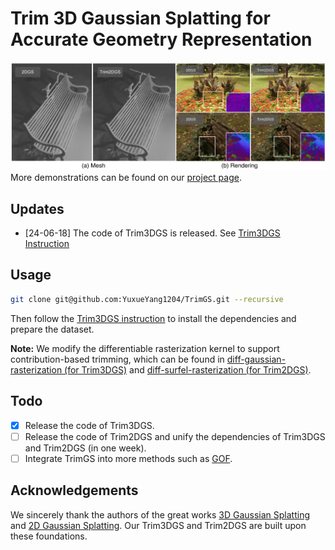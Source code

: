 # Trim 3D Gaussian Splatting for Accurate Geometry Representation

![Teaser image](assets/teaser.jpg)
More demonstrations can be found on our [project page](https://trimgs.github.io/).

## Updates

- [24-06-18] The code of Trim3DGS is released. See [Trim3DGS Instruction](Trim3DGS/README.md)

## Usage

```bash
git clone git@github.com:YuxueYang1204/TrimGS.git --recursive
```
Then follow the [Trim3DGS instruction](Trim3DGS/README.md) to install the dependencies and prepare the dataset.

**Note:** We modify the differentiable rasterization kernel to support contribution-based trimming, which can be found in [diff-gaussian-rasterization (for Trim3DGS)](https://github.com/Abyssaledge/diff-gaussian-rasterization) and [diff-surfel-rasterization (for Trim2DGS)](https://github.com/YuxueYang1204/diff-surfel-rasterization).

## Todo

- [x] Release the code of Trim3DGS.
- [ ] Release the code of Trim2DGS and unify the dependencies of Trim3DGS and Trim2DGS (in one week).
- [ ] Integrate TrimGS into more methods such as [GOF](https://niujinshuchong.github.io/gaussian-opacity-fields/).

## Acknowledgements

We sincerely thank the authors of the great works [3D Gaussian Splatting](https://repo-sam.inria.fr/fungraph/3d-gaussian-splatting/) and [2D Gaussian Splatting](https://surfsplatting.github.io/). Our Trim3DGS and Trim2DGS are built upon these foundations.
